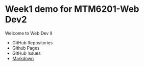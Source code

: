 <!-- # mtm6201-week1 -->
# Week1 demo for MTM6201-Web Dev2

Welcome to Web Dev Ⅱ

- GitHub Repositories
- Github Pages
- GitHub Issues
- [Markdown](https://www.markdownguide.org/cheat-sheet
)
